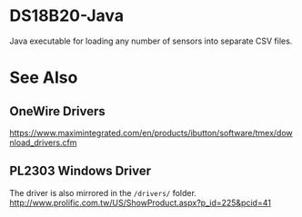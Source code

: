 # DS18B20-Java
Java executable for loading any number of sensors into separate CSV files. 

# See Also
## OneWire Drivers
https://www.maximintegrated.com/en/products/ibutton/software/tmex/download_drivers.cfm

## PL2303 Windows Driver
The driver is also mirrored in the `/drivers/` folder.
http://www.prolific.com.tw/US/ShowProduct.aspx?p_id=225&pcid=41
